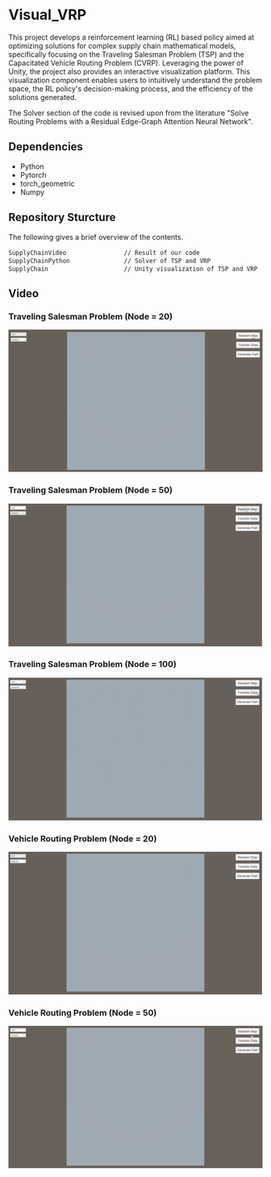 # Visual_VRP

This project develops a reinforcement learning (RL) based policy aimed at optimizing solutions for complex supply chain mathematical models, specifically focusing on the Traveling Salesman Problem (TSP) and the Capacitated Vehicle Routing Problem (CVRP). Leveraging the power of Unity, the project also provides an interactive visualization platform. This visualization component enables users to intuitively understand the problem space, the RL policy's decision-making process, and the efficiency of the solutions generated. 

The Solver section of the code is revised upon from the literature "Solve Routing Problems with a Residual Edge-Graph Attention Neural Network".

## Dependencies
+ Python
+ Pytorch
+ torch_geometric
+ Numpy


## Repository Sturcture

The following gives a brief overview of the contents.

```
SupplyChainVideo                // Result of our code
SupplyChainPython               // Solver of TSP and VRP
SupplyChain                     // Unity visualization of TSP and VRP
```

## Video

### Traveling Salesman Problem (Node = 20)

![Gif For TSP (Node = 20)](/SupplyChainVideo/TSP20.gif)

### Traveling Salesman Problem (Node = 50)

![Gif For TSP (Node = 20)](/SupplyChainVideo/TSP50.gif)

### Traveling Salesman Problem (Node = 100)

![Gif For TSP (Node = 20)](/SupplyChainVideo/TSP100.gif)

### Vehicle Routing Problem (Node = 20)

![Gif For TSP (Node = 20)](/SupplyChainVideo/VRP20.gif)

### Vehicle Routing Problem (Node = 50)

![Gif For TSP (Node = 20)](/SupplyChainVideo/VRP50.gif)

